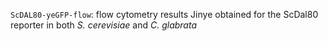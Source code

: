 `ScDAL80-yeGFP-flow`: flow cytometry results Jinye obtained for the ScDal80 reporter in both _S. cerevisiae_ and _C. glabrata_
